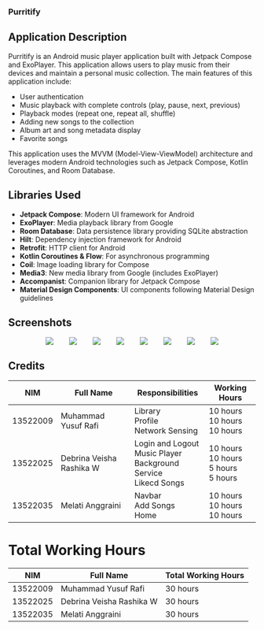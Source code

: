### Purritify

## Application Description

Purritify is an Android music player application built with Jetpack Compose and ExoPlayer. This application allows users to play music from their devices and maintain a personal music collection. The main features of this application include:

- User authentication
- Music playback with complete controls (play, pause, next, previous)
- Playback modes (repeat one, repeat all, shuffle)
- Adding new songs to the collection
- Album art and song metadata display
- Favorite songs 

This application uses the MVVM (Model-View-ViewModel) architecture and leverages modern Android technologies such as Jetpack Compose, Kotlin Coroutines, and Room Database.

## Libraries Used

- **Jetpack Compose**: Modern UI framework for Android
- **ExoPlayer**: Media playback library from Google
- **Room Database**: Data persistence library providing SQLite abstraction
- **Hilt**: Dependency injection framework for Android
- **Retrofit**: HTTP client for Android
- **Kotlin Coroutines & Flow**: For asynchronous programming
- **Coil**: Image loading library for Compose
- **Media3**: New media library from Google (includes ExoPlayer)
- **Accompanist**: Companion library for Jetpack Compose
- **Material Design Components**: UI components following Material Design guidelines

## Screenshots

<div style="display: flex; justify-content: center; flex-wrap: wrap;gap: 2rem;">
    <img src="screenshot/1_login.jpg" style="max-width: 300px;">
    <img src="screenshot/2_home.jpg" style="max-width: 300px;">
    <img src="screenshot/3_library.jpg" style="max-width: 300px;">
    <img src="screenshot/4_upload.jpg" style="max-width: 300px;">
    <img src="screenshot/5_edit.jpg" style="max-width: 300px;">
    <img src="screenshot/6_player.jpg" style="max-width: 300px;">
    <img src="screenshot/7_player2.jpg" style="max-width: 300px;">
    <img src="screenshot/8_profile.jpg" style="max-width: 300px;">
</div>


## Credits

| NIM      | Full Name                 | Responsibilities                                                                                                                | Working Hours                                                                          |
| -------- | ------------------------- | ------------------------------------------------------------------------------------------------------------------------------- | -------------------------------------------------------------------------------------- |
| 13522009 | Muhammad Yusuf Rafi | Library <br> Profile <br> Network Sensing | 10 hours <br> 10 hours <br> 10 hours  |
| 13522025 | Debrina Veisha Rashika W   | Login and Logout <br> Music Player <br> Background Service <br> Likecd Songs | 10 hours <br> 10 hours <br> 5 hours <br> 5 hours  
| 13522035 | Melati Anggraini       | Navbar <br> Add Songs <br> Home  | 10 hours <br> 10 hours <br> 10 hours |

# Total Working Hours

| NIM      | Full Name                 | Total Working Hours |
| -------- | ------------------------- | ------------------- |
| 13522009 | Muhammad Yusuf Rafi       | 30 hours
| 13522025 | Debrina Veisha Rashika W  | 30 hours            |
| 13522035 | Melati Anggraini           | 30 hours            |
